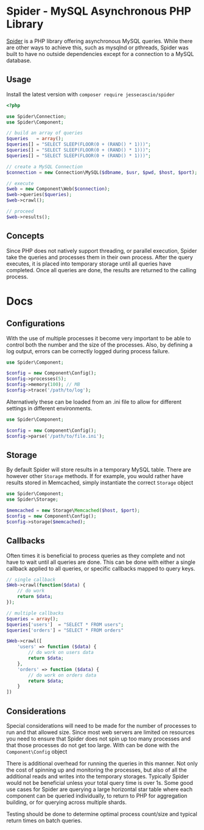 Spider - MySQL Asynchronous PHP Library
==============================

[Spider](http://jessesnet.com/portfolio) is a PHP library offering asynchronous MySQL queries.  While there are other ways to achieve this, such as mysqlnd or pthreads, Spider was built to have no outside dependencies except for a connection to a MySQL database.

Usage
-----

Install the latest version with `composer require jessecascio/spider`

```php
<?php

use Spider\Connection;
use Spider\Component;

// build an array of queries
$queries   = array();
$queries[] = "SELECT SLEEP(FLOOR(0 + (RAND() * 1)))";
$queries[] = "SELECT SLEEP(FLOOR(0 + (RAND() * 1)))";
$queries[] = "SELECT SLEEP(FLOOR(0 + (RAND() * 1)))";

// create a MySQL Connection
$connection = new Connection\MySQL($dbname, $usr, $pwd, $host, $port);

// execute
$web = new Component\Web($connection);
$web->queries($queries);
$web->crawl();

// proceed
$web->results();

```

Concepts
----------

Since PHP does not natively support threading, or parallel execution, Spider take the queries and processes them in their own 
process.  After the query executes, it is placed into temporary storage until all queries have completed.  Once all queries are 
done, the results are returned to the calling process. 

Docs
====

Configurations
---------------

With the use of multiple processes it become very important to be able to control both the number and the size of the processes. 
Also, by defining a log output, errors can be correctly logged during process failure.

```php
use Spider\Component;

$config = new Component\Config();
$config->processes(5);
$config->memory(100); // MB
$config->trace('/path/to/log');
```

Alternatively these can be loaded from an .ini file to allow for different settings in different environments.

```php
use Spider\Component;

$config = new Component\Config();
$config->parse('/path/to/file.ini');
```

Storage
--------

By default Spider will store results in a temporary MySQL table.  There are however other `Storage` methods.  If for example, you
would rather have results stored in Memcached, simply instantiate the correct `Storage` object

```php
use Spider\Component;
use Spider\Storage;

$memcached = new Storage\Memcached($host, $port);
$config = new Component\Config();
$config->storage($memcached);
```

Callbacks
----------

Often times it is beneficial to process queries as they complete and not have to wait until all queries are done.  This can be done 
with either a single callback applied to all queries, or specific callbacks mapped to query keys.

```php
// single callback
$Web->crawl(function($data) {
    // do work
    return $data;
});

// multiple callbacks
$queries = array();
$queries['users']  = "SELECT * FROM users";
$queries['orders'] = "SELECT * FROM orders"

$Web->crawl([
    'users' => function ($data) {
        // do work on users data
        return $data;
    },
    'orders' => function ($data) {
        // do work on orders data
        return $data;
    }
])

```

Considerations
----------------

Special considerations will need to be made for the number of processes to run and that allowed size.  Since most web servers are
 limited on resources you need to ensure that Spider does not spin up too many processes and that those processes do not get too 
 large.  With can be done with the `Component\Config` object

There is additional overhead for running the queries in this manner.  Not only the cost of spinning up and monitoring the 
processes, but also of all the additional reads and writes into the temporary storages.  Typically Spider would not be beneficial 
unless your total query time is over 1s.  Some good use cases for Spider are querying a large horizontal star table where each 
component can be queried individually, to return to PHP for aggregation building, or for querying across multiple shards.

Testing should be done to determine optimal process count/size and typical return times on batch queries.

